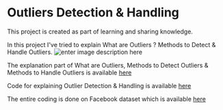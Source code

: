 # Outliers Detection & Handling

This project is created as part of learning and sharing knowledge.

In this project I've tried to explain What are Outliers ? Methods to Detect & Handle Outliers.
![enter image description here](https://th.bing.com/th/id/OIP.jIyoEoX8box2Ih1wiWG9WQHaFY?w=236&h=180&c=7&o=5&pid=1.7)



The explanation part of What are Outliers, Methods to Detect Outliers & Methods to Handle Outliers is available [here](https://github.com/santhoshbvsrk/EDA-Python/blob/main/DataOutliers/Outlier%20Detection%20&%20Handling.pptx)

Code for explaining Outlier Detection & Handling is available [here](https://github.com/santhoshbvsrk/EDA-Python/blob/main/DataOutliers/DataOutliers.ipynb)

The entire coding is done on Facebook dataset which is available [here](https://github.com/santhoshbvsrk/EDA-Python/blob/main/Facebook_EDA/facebook_data.csv) 
